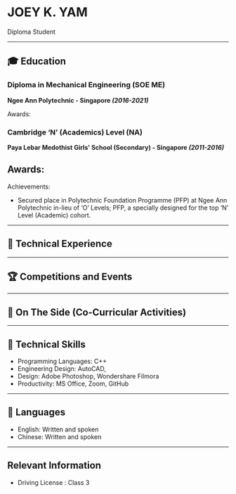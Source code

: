 # JOEY K. YAM
Diploma Student

***

## 🎓 Education

### Diploma in Mechanical Engineering (SOE ME)
**Ngee Ann Polytechnic - Singapore *(2016-2021)***

Awards:



### Cambridge ‘N’ (Academics) Level (NA)
**Paya Lebar Medothist Girls' School (Secondary) - Singapore *(2011-2016)***

Awards:
 - 

Achievements: 
 - Secured place in Polytechnic Foundation Programme (PFP) at Ngee Ann Polytechnic in-lieu of ‘O’ Levels; PFP, a specially designed for the top ‘N’ Level (Academic) cohort.

***

## 👔 Technical Experience


***

## 🏆 Competitions and Events


***

## 📌 On The Side (Co-Curricular Activities)


***

## 💼 Technical Skills
- Programming Languages: C++
- Engineering Design: AutoCAD,
- Design: Adobe Photoshop, Wondershare Filmora
- Productivity: MS Office, Zoom, GitHub

***

## 💬 Languages
- English: Written and spoken
- Chinese: Written and spoken

***

## Relevant Information

 - Driving License : Class 3
